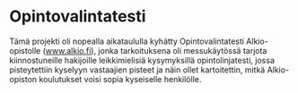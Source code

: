 # Opintovalintatesti

Tämä projekti oli nopealla aikataululla kyhätty Opintovalintatesti Alkio-opistolle (www.alkio.fi), jonka tarkoituksena oli messukäytössä tarjota kiinnostuneille hakijoille leikkimielisiä kysymyksillä opintolinjatesti, jossa pisteytettiin kyselyyn vastaajien pisteet ja näin ollet kartoitettin, mitkä Alkio-opiston koulutukset voisi sopia kyseiselle henkilölle.

